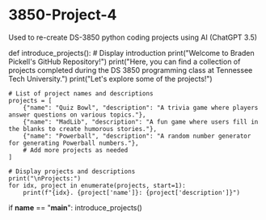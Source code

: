 # 3850-Project-4
Used to re-create DS-3850 python coding projects using AI (ChatGPT 3.5)

def introduce_projects():
    # Display introduction
    print("Welcome to Braden Pickell's GitHub Repository!")
    print("Here, you can find a collection of projects completed during the DS 3850 programming class at Tennessee Tech University.")
    print("Let's explore some of the projects!")

    # List of project names and descriptions
    projects = [
        {"name": "Quiz Bowl", "description": "A trivia game where players answer questions on various topics."},
        {"name": "MadLib", "description": "A fun game where users fill in the blanks to create humorous stories."},
        {"name": "Powerball", "description": "A random number generator for generating Powerball numbers."},
        # Add more projects as needed
    ]

    # Display projects and descriptions
    print("\nProjects:")
    for idx, project in enumerate(projects, start=1):
        print(f"{idx}. {project['name']}: {project['description']}")

if __name__ == "__main__":
    introduce_projects()
